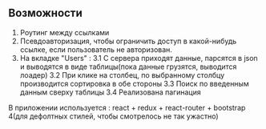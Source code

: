 ## Возможности

1. Роутинг между ссылками
2. Псевдоавторизация, чтобы ограничить доступ в какой-нибудь ссылке, если пользователь не авторизован.
3. На вкладке "Users" :
3.1 С сервера приходят данные, парсятся в json и выводятся в виде таблицы(пока данные грузятся, выводится лоадер)
3.2 При клике на столбец, по выбранному столбцу производится сортировка в обе стороны
3.3 Поиск по введенным данным сверху таблицы
3.4 Реализована пагинация
  
В приложении используется : react + redux + react-router +  bootstrap 4(для дефолтных стилей, чтобы смотрелось не так ужастно)
